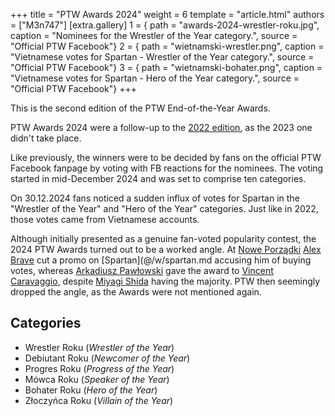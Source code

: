 +++
title = "PTW Awards 2024"
weight = 6
template = "article.html"
authors = ["M3n747"]
[extra.gallery]
1 = { path = "awards-2024-wrestler-roku.jpg", caption = "Nominees for the Wrestler of the Year category.", source = "Official PTW Facebook"}
2 = { path = "wietnamski-wrestler.png", caption = "Vietnamese votes for Spartan - Wrestler of the Year category.", source = "Official PTW Facebook"}
3 = { path = "wietnamski-bohater.png", caption = "Vietnamese votes for Spartan - Hero of the Year category.", source = "Official PTW Facebook"}
+++

This is the second edition of the PTW End-of-the-Year Awards.

<!-- more -->

PTW Awards 2024 were a follow-up to the [2022 edition](@/a/ptw-awards-2022.md), as the 2023 one didn't take place. 

Like previously, the winners were to be decided by fans on the official PTW Facebook fanpage by voting with FB reactions for the nominees. The voting started in mid-December 2024 and was set to comprise ten categories.

On 30.12.2024 fans noticed a sudden influx of votes for Spartan in the "Wrestler of the Year" and "Hero of the Year" categories. Just like in 2022, those votes came from Vietnamese accounts.

Although initially presented as a genuine fan-voted popularity contest, the 2024 PTW Awards turned out to be a worked angle. At [Nowe Porządki](@/e/ptw/2025-01-11-ptw-nowe-porzadki.md) [Alex Brave](@/w/alex-brave.md) cut a promo on [Spartan](@/w/spartan.md accusing him of buying votes, whereas [Arkadiusz Pawłowski](@/w/pan-pawlowski.md) gave the award to [Vincent Caravaggio](@/w/vincent-caravaggio.md), despite [Miyagi Shida](@/w/miyagi-shida.md) having the majority. PTW then seemingly dropped the angle, as the Awards were not mentioned again.

## Categories

- Wrestler Roku (_Wrestler of the Year_)
- Debiutant Roku (_Newcomer of the Year_)
- Progres Roku (_Progress of the Year_)
- Mówca Roku (_Speaker of the Year_)
- Bohater Roku (_Hero of the Year_)
- Złoczyńca Roku (_Villain of the Year_)
